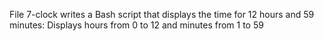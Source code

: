 File 7-clock writes a Bash script that displays the time for 12 hours and 59 minutes: Displays hours from 0 to 12 and minutes from 1 to 59
